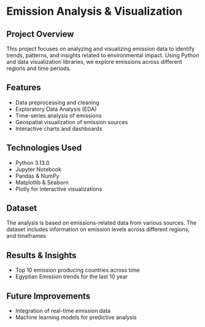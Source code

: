 
# Emission Analysis & Visualization

## Project Overview
This project focuses on analyzing and visualizing emission data to identify trends, patterns, and insights related to environmental impact. Using Python and data visualization libraries, we explore emissions across different regions and time periods.

## Features
- Data preprocessing and cleaning
- Exploratory Data Analysis (EDA)
- Time-series analysis of emissions
- Geospatial visualization of emission sources
- Interactive charts and dashboards

## Technologies Used
- Python 3.13.0
- Jupyter Notebook
- Pandas & NumPy
- Matplotlib & Seaborn
- Plotly for interactive visualizations

## Dataset
The analysis is based on emissions-related data from various sources. The dataset includes information on emission levels across different regions, and timeframes

## Results & Insights
- Top 10 emission producing countries across time
- Egyptian Emission trends for the last 10 year

## Future Improvements
- Integration of real-time emission data
- Machine learning models for predictive analysis




